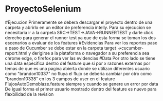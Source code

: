 # ProyectoSelenium

#Ejecucion
Primeramente se debera descargar el proyecto dentro de una carpeta y abrirlo en un editor de preferencia intelly.
Para su ejecucion se necesitaria ir a la carpeta SRC->TEST->JAVA->RUNNERTEST y darle click derecho para generar el runner test 
ya que de esta forma se toman los dos escenarios a evaluar de los features
#Evidencias
Para ver los reportes paso a paso de Cucumber se debe estar en la carpeta target ->cucumber-report.html
y derigirse a la plataforma o navegador a su preferencia sea chrome edge, o firefox para ver las evidencias
#Data
Por otro lado se tiene una data especifica dentro del feature que si por x razones externas por temas de que es una pagina
abierta donde se utilizan diferentes usuario como "brandon10337" no fluya el flujo se deberia cambiar por otro como 
"brandon10338" en los 3 campos de user en el feature FlujosAutoDemoblaze.feature siempre y cuando se genere un error por data 
De igual forma el primer  usuario mostrado dentro del feature es nuevo para flexbilidad de la revision
